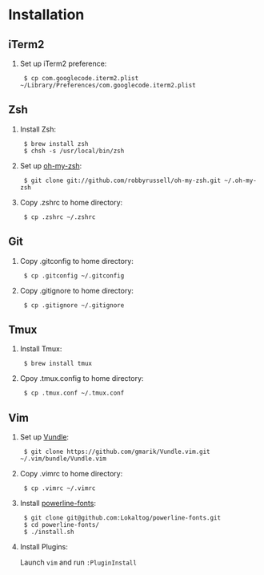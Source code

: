Installation
=======
iTerm2
-------
1. Set up iTerm2 preference:

        $ cp com.googlecode.iterm2.plist ~/Library/Preferences/com.googlecode.iterm2.plist

Zsh
-------
1. Install Zsh:

        $ brew install zsh
        $ chsh -s /usr/local/bin/zsh
2. Set up [oh-my-zsh](https://github.com/robbyrussell/oh-my-zsh):

        $ git clone git://github.com/robbyrussell/oh-my-zsh.git ~/.oh-my-zsh
3. Copy .zshrc to home directory:

        $ cp .zshrc ~/.zshrc

Git
-------
1. Copy .gitconfig to home directory:

        $ cp .gitconfig ~/.gitconfig
2. Copy .gitignore to home directory:

        $ cp .gitignore ~/.gitignore

Tmux
-------
1. Install Tmux:

        $ brew install tmux
2. Cpoy .tmux.config to home directory:

        $ cp .tmux.conf ~/.tmux.conf

Vim
-------
1. Set up [Vundle](https://github.com/gmarik/Vundle.vim):

        $ git clone https://github.com/gmarik/Vundle.vim.git ~/.vim/bundle/Vundle.vim
2. Copy .vimrc to home directory:

        $ cp .vimrc ~/.vimrc
3. Install [powerline-fonts](https://github.com/Lokaltog/powerline-fonts):

        $ git clone git@github.com:Lokaltog/powerline-fonts.git
        $ cd powerline-fonts/
        $ ./install.sh
4. Install Plugins:

    Launch `vim` and run `:PluginInstall`
